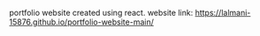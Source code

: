 portfolio website created using react.
website link: https://lalmani-15876.github.io/portfolio-website-main/
